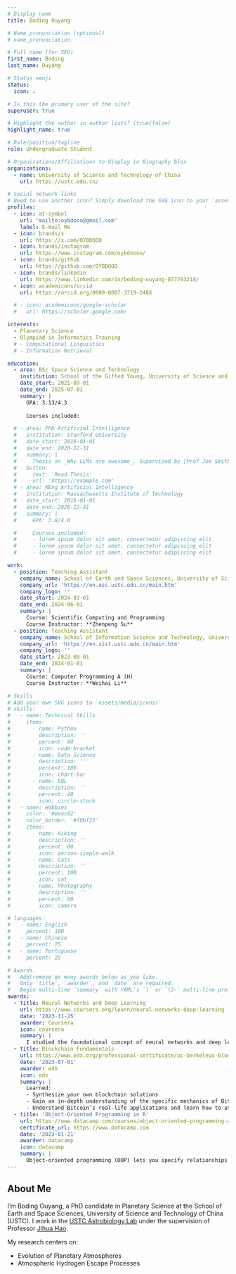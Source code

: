```yaml
---
# Display name
title: Boding Ouyang

# Name pronunciation (optional)
# name_pronunciation: 

# Full name (for SEO)
first_name: Boding
last_name: Ouyang

# Status emoji
status:
  icon: ☕️

# Is this the primary user of the site?
superuser: true

# Highlight the author in author lists? (true/false)
highlight_name: true

# Role/position/tagline
role: Undergraduate Student

# Organizations/Affiliations to display in Biography blox
organizations:
  - name: University of Science and Technology of China
    url: https://ustc.edu.cn/

# Social network links
# Need to use another icon? Simply download the SVG icon to your `assets/media/icons/` folder.
profiles:
  - icon: at-symbol
    url: 'mailto:oybdooo@gmail.com'
    label: E-mail Me
  - icon: brands/x
    url: https://x.com/OYBDOOO
  - icon: brands/instagram
    url: https://www.instagram.com/oybdoooo/
  - icon: brands/github
    url: https://github.com/OYBDOOO
  - icon: brands/linkedin
    url: https://www.linkedin.com/in/boding-ouyang-857783218/
  - icon: academicons/orcid
    url: https://orcid.org/0009-0007-3719-248X

  # - icon: academicons/google-scholar
  #   url: https://scholar.google.com/

interests:
  - Planetary Science
  - Olympiad in Informatics Training
  # - Computational Linguistics
  # - Information Retrieval

education:
  - area: BSc Space Science and Technology
    institution: School of the Gifted Young, University of Science and Technology of China
    date_start: 2021-09-01
    date_end: 2025-07-01
    summary: |
      GPA: 3.13/4.3
      
      Courses included:

  # - area: PhD Artificial Intelligence
  #   institution: Stanford University
  #   date_start: 2016-01-01
  #   date_end: 2020-12-31
  #   summary: |
  #     Thesis on _Why LLMs are awesome_. Supervised by [Prof Joe Smith](https://example.com). Presented papers at 5 IEEE conferences with the contributions being published in 2 Springer journals.
  #   button:
  #     text: 'Read Thesis'
  #     url: 'https://example.com'
  # - area: MEng Artificial Intelligence
  #   institution: Massachusetts Institute of Technology
  #   date_start: 2016-01-01
  #   date_end: 2020-12-31
  #   summary: |
  #     GPA: 3.8/4.0

  #     Courses included:
  #     - lorem ipsum dolor sit amet, consectetur adipiscing elit
  #     - lorem ipsum dolor sit amet, consectetur adipiscing elit
  #     - lorem ipsum dolor sit amet, consectetur adipiscing elit

work:
  - position: Teaching Assistant
    company_name: School of Earth and Space Sciences, University of Science and Technology of China
    company_url: 'https://en.ess.ustc.edu.cn/main.htm'
    company_logo: ''
    date_start: 2024-03-01
    date_end: 2024-06-01
    summary: |
      Course: Scientific Computing and Programming
      Course Instructor: **Zhenpeng Su**
  - position: Teaching Assistant
    company_name: School of Information Science and Technology, University of Science and Technology of China
    company_url: 'https://en.sist.ustc.edu.cn/main.htm'
    company_logo: ''
    date_start: 2023-09-01
    date_end: 2024-01-01
    summary: |
      Course: Computer Programming A (H)
      Course Instructor: **Weihai Li**

# Skills
# Add your own SVG icons to `assets/media/icons/`
# skills:
#   - name: Technical Skills
#     items:
#       - name: Python
#         description: ''
#         percent: 80
#         icon: code-bracket
#       - name: Data Science
#         description: ''
#         percent: 100
#         icon: chart-bar
#       - name: SQL
#         description: ''
#         percent: 40
#         icon: circle-stack
#   - name: Hobbies
#     color: '#eeac02'
#     color_border: '#f0bf23'
#     items:
#       - name: Hiking
#         description: ''
#         percent: 60
#         icon: person-simple-walk
#       - name: Cats
#         description: ''
#         percent: 100
#         icon: cat
#       - name: Photography
#         description: ''
#         percent: 80
#         icon: camera

# languages:
#   - name: English
#     percent: 100
#   - name: Chinese
#     percent: 75
#   - name: Portuguese
#     percent: 25

# Awards.
#   Add/remove as many awards below as you like.
#   Only `title`, `awarder`, and `date` are required.
#   Begin multi-line `summary` with YAML's `|` or `|2-` multi-line prefix and indent 2 spaces below.
awards:
  - title: Neural Networks and Deep Learning
    url: https://www.coursera.org/learn/neural-networks-deep-learning
    date: '2023-11-25'
    awarder: Coursera
    icon: coursera
    summary: |
      I studied the foundational concept of neural networks and deep learning. By the end, I was familiar with the significant technological trends driving the rise of deep learning; build, train, and apply fully connected deep neural networks; implement efficient (vectorized) neural networks; identify key parameters in a neural network’s architecture; and apply deep learning to your own applications.
  - title: Blockchain Fundamentals
    url: https://www.edx.org/professional-certificate/uc-berkeleyx-blockchain-fundamentals
    date: '2023-07-01'
    awarder: edX
    icon: edx
    summary: |
      Learned:
      - Synthesize your own blockchain solutions
      - Gain an in-depth understanding of the specific mechanics of Bitcoin
      - Understand Bitcoin’s real-life applications and learn how to attack and destroy Bitcoin, Ethereum, smart contracts and Dapps, and alternatives to Bitcoin’s Proof-of-Work consensus algorithm
  - title: 'Object-Oriented Programming in R'
    url: https://www.datacamp.com/courses/object-oriented-programming-with-s3-and-r6-in-r
    certificate_url: https://www.datacamp.com
    date: '2023-01-21'
    awarder: datacamp
    icon: datacamp
    summary: |
      Object-oriented programming (OOP) lets you specify relationships between functions and the objects that they can act on, helping you manage complexity in your code. This is an intermediate level course, providing an introduction to OOP, using the S3 and R6 systems. S3 is a great day-to-day R programming tool that simplifies some of the functions that you write. R6 is especially useful for industry-specific analyses, working with web APIs, and building GUIs.
---
```


## About Me

I’m Boding Ouyang, a PhD candidate in Planetary Science at the School of Earth and Space Sciences, University of Science and Technology of China (USTC). I work in the [USTC Astrobiology Lab](https://faculty.ustc.edu.cn/haojihua/en/zdylm/775285/list/index.htm) under the supervision of Professor [Jihua Hao](https://faculty.ustc.edu.cn/haojihua/en). 

My research centers on:

- Evolution of Planetary Atmospheres
- Atmospheric Hydrogen Escape Processes
